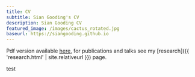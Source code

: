 ```yaml
---
title: CV
subtitle: Sian Gooding's CV
description: Sian Gooding CV
featured_image: /images/cactus_rotated.jpg
baseurl: https://siangooding.github.io
---
```


Pdf version available <a href="https://drive.google.com/file/d/16RQc54plzu0Gs7eNf0fybOBZrN2TnLcK/view?usp=sharing">here</a>, for publications and talks see my [research]({{ 'research.html' | site.relativeurl }}) page.

test